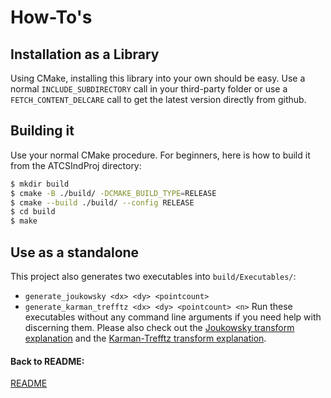 # How-To's

## Installation as a Library

Using CMake, installing this library into your own should be easy. Use a normal `INCLUDE_SUBDIRECTORY` call in your third-party folder or use a `FETCH_CONTENT_DELCARE` call to get the latest version directly from github.

## Building it

Use your normal CMake procedure.
For beginners, here is how to build it from the ATCSIndProj directory:

```sh
$ mkdir build
$ cmake -B ./build/ -DCMAKE_BUILD_TYPE=RELEASE
$ cmake --build ./build/ --config RELEASE
$ cd build
$ make
```

## Use as a standalone

This project also generates two executables into `build/Executables/`:
 - `generate_joukowsky <dx> <dy> <pointcount>`
 - `generate_karman_trefftz <dx> <dy> <pointcount> <n>`
Run these executables without any command line arguments if you need help with discerning them. Please also check out the [Joukowsky transform explanation](joukowsky.md) and the [Karman-Trefftz transform explanation](karman-trefftz.md).

#### Back to README:

[README](../README.md)




